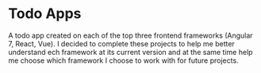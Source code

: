 # Todo Apps

A todo app created on each of the top three frontend frameworks (Angular 7, React, Vue). I decided to complete these projects to help me better understand ech framework at its current version and at the same time help me choose which framework I choose to work with for future projects.
